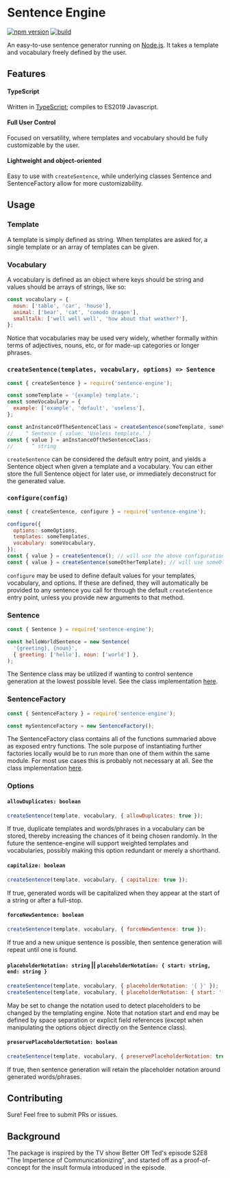 # Sentence Engine

[![npm version](https://badge.fury.io/js/sentence-engine.svg)](https://badge.fury.io/js/sentence-engine)
[![build](https://github.com/sindrekjr/sentence-engine/workflows/master/badge.svg?branch=master)](https://github.com/sindrekjr/sentence-engine/actions)

An easy-to-use sentence generator running on [Node.js](https://nodejs.org/). It takes a template and vocabulary freely defined by the user.

## Features
#### TypeScript
Written in [TypeScript](https://www.typescriptlang.org/); compiles to ES2019 Javascript.

#### Full User Control
Focused on versatility, where templates and vocabulary should be fully customizable by the user.

#### Lightweight and object-oriented
Easy to use with `createSentence`, while underlying classes Sentence and SentenceFactory allow for more customizability. 

## Usage
### Template
A template is simply defined as string. When templates are asked for, a single template or an array of templates can be given.

### Vocabulary
A vocabulary is defined as an object where keys should be string and values should be arrays of strings, like so:
```js
const vocabulary = {
  noun: ['table', 'car', 'house'],
  animal: ['bear', 'cat', 'comodo dragon'],
  smalltalk: ['well well well', 'how about that weather?'],
};
```
Notice that vocabularies may be used very widely, whether formally within terms of adjectives, nouns, etc, or for made-up categories or longer phrases.

### `createSentence(templates, vocabulary, options) => Sentence`
```js
const { createSentence } = require('sentence-engine');

const someTemplate = '{example} template.';
const someVocabulary = {
  example: ['example', 'default', 'useless'],
};

const anInstanceOfTheSentenceClass = createSentence(someTemplate, someVocabulary, { capitalize: true }); 
//    ^ Sentence { value: 'Useless template.' }
const { value } = anInstanceOftheSentenceClass;
//      ^ string
```
`createSentence` can be considered the default entry point, and yields a Sentence object when given a template and a vocabulary. You can either store the full Sentence object for later use, or immediately deconstruct for the generated value. 

### `configure(config)`
```js
const { createSentence, configure } = require('sentence-engine');

configure({
  options: someOptions,
  templates: someTemplates,
  vocabulary: someVocabulary,
});
const { value } = createSentence(); // will use the above configuration by default
const { value } = createSentence(someOtherTemplate); // will use someOtherTemplate
```
`configure` may be used to define default values for your templates, vocabulary, and options. If these are defined, they will automatically be provided to any sentence you call for through the default `createSentence` entry point, unless you provide new arguments to that method.

### Sentence
```js
const { Sentence } = require('sentence-engine');

const helloWorldSentence = new Sentence(
  '{greeting}, {noun}',
  { greeting: ['hello'], noun: ['world'] },
);
```
The Sentence class may be utilized if wanting to control sentence generation at the lowest possible level. See the class implementation [here](./src/sentence/Sentence.ts).

### SentenceFactory
```js
const { SentenceFactory } = require('sentence-engine');

const mySentenceFactory = new SentenceFactory();
```
The SentenceFactory class contains all of the functions summaried above as exposed entry functions. The sole purpose of instantiating further factories locally would be to run more than one of them within the same module. For most use cases this is probably not necessary at all. See the class implementation [here](./src/factory/SentenceFactory.ts).

### Options
#### `allowDuplicates: boolean`
```js
createSentence(template, vocabulary, { allowDuplicates: true });
```
If true, duplicate templates and words/phrases in a vocabulary can be stored, thereby increasing the chances of it being chosen randomly. In the future the sentence-engine will support weighted templates and vocabularies, possibly making this option redundant or merely a shorthand.
#### `capitalize: boolean`
```js
createSentence(template, vocabulary, { capitalize: true });
```
If true, generated words will be capitalized when they appear at the start of a string or after a full-stop.
#### `forceNewSentence: boolean`
```js
createSentence(template, vocabulary, { forceNewSentence: true });
```
If true and a new unique sentence is possible, then sentence generation will repeat until one is found.
#### `placeholderNotation: string` || `placeholderNotation: { start: string, end: string }`
```js
createSentence(template, vocabulary, { placeholderNotation: '{ }' });
createSentence(template, vocabulary, { placeholderNotation: { start: '{', end: '}' } });
```
May be set to change the notation used to detect placeholders to be changed by the templating engine. Note that notation start and end may be defined by space separation or explicit field references (except when manipulating the options object directly on the Sentence class).
#### `preservePlaceholderNotation: boolean`
```js
createSentence(template, vocabulary, { preservePlaceholderNotation: true });
```
If true, then sentence generation will retain the placeholder notation around generated words/phrases.

## Contributing
Sure! Feel free to submit PRs or issues.

## Background
The package is inspired by the TV show Better Off Ted's episode S2E8 "The Impertence of Communicationizing", and started off as a proof-of-concept for the insult formula introduced in the episode.
